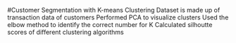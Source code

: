 #Customer Segmentation with K-means Clustering 
Dataset is made up of transaction data of customers
Performed PCA to visualize clusters
Used the elbow method to identify the correct number for K
Calculated silhoutte scores of different clustering algorithms
